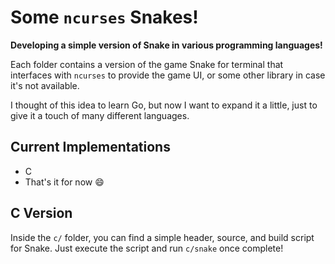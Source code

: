 # Some `ncurses` Snakes!

**Developing a simple version of Snake in various programming languages!**

Each folder contains a version of the game Snake for terminal that interfaces with `ncurses` to provide the game UI, or some other library in case it's not available.

I thought of this idea to learn Go, but now I want to expand it a little, just to give it a touch of many different languages.

## Current Implementations

+ C
+ That's it for now :smile:

## C Version

Inside the `c/` folder, you can find a simple header, source, and build script for Snake. Just execute the script and run `c/snake` once complete!